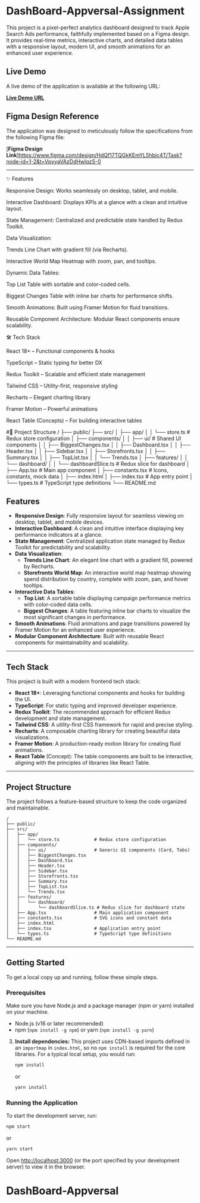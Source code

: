 # DashBoard-Appversal-Assignment

This project is a pixel-perfect analytics dashboard designed to track Apple Search Ads performance, faithfully implemented based on a Figma design. It provides real-time metrics, interactive charts, and detailed data tables with a responsive layout, modern UI, and smooth animations for an enhanced user experience.

## Live Demo

A live demo of the application is available at the following URL:

[**Live Demo URL**](https://dashboard-appversal.netlify.app/)

## Figma Design Reference

The application was designed to meticulously follow the specifications from the following Figma file:

[**Figma Design Link**]https://www.figma.com/design/HdQf17TQGkKEmYL5hbjc4T/Task?node-id=1-2&t=VpyyaVAzDdHwlqzS-0

---
✨ Features

Responsive Design: Works seamlessly on desktop, tablet, and mobile.

Interactive Dashboard: Displays KPIs at a glance with a clean and intuitive layout.

State Management: Centralized and predictable state handled by Redux Toolkit.

Data Visualization:

Trends Line Chart with gradient fill (via Recharts).

Interactive World Map Heatmap with zoom, pan, and tooltips.

Dynamic Data Tables:

Top List Table with sortable and color-coded cells.

Biggest Changes Table with inline bar charts for performance shifts.

Smooth Animations: Built using Framer Motion for fluid transitions.

Reusable Component Architecture: Modular React components ensure scalability.

🛠 Tech Stack

React 18+ – Functional components & hooks

TypeScript – Static typing for better DX

Redux Toolkit – Scalable and efficient state management

Tailwind CSS – Utility-first, responsive styling

Recharts – Elegant charting library

Framer Motion – Powerful animations

React Table (Concepts) – For building interactive tables

#📂 Project Structure
/
├── public/
├── src/
│   ├── app/
│   │   └── store.ts             # Redux store configuration
│   ├── components/
│   │   ├── ui/                  # Shared UI components 
│   │   ├── BiggestChanges.tsx
│   │   ├── Dashboard.tsx
│   │   ├── Header.tsx
│   │   ├── Sidebar.tsx
│   │   ├── Storefronts.tsx
│   │   ├── Summary.tsx
│   │   ├── TopList.tsx
│   │   └── Trends.tsx
│   ├── features/
│   │   └── dashboard/
│   │       └── dashboardSlice.ts # Redux slice for dashboard
│   ├── App.tsx                  # Main app component
│   ├── constants.tsx            # Icons, constants, mock data
│   ├── index.html
│   ├── index.tsx                # App entry point
│   └── types.ts                 # TypeScript type definitions
└── README.md



## Features

-   **Responsive Design**: Fully responsive layout for seamless viewing on desktop, tablet, and mobile devices.
-   **Interactive Dashboard**: A clean and intuitive interface displaying key performance indicators at a glance.
-   **State Management**: Centralized application state managed by Redux Toolkit for predictability and scalability.
-   **Data Visualization**:
    -   **Trends Line Chart**: An elegant line chart with a gradient fill, powered by Recharts.
    -   **Storefronts World Map**: An interactive world map heatmap showing spend distribution by country, complete with zoom, pan, and hover tooltips.
-   **Interactive Data Tables**:
    -   **Top List**: A sortable table displaying campaign performance metrics with color-coded data cells.
    -   **Biggest Changes**: A table featuring inline bar charts to visualize the most significant changes in performance.
-   **Smooth Animations**: Fluid animations and page transitions powered by Framer Motion for an enhanced user experience.
-   **Modular Component Architecture**: Built with reusable React components for maintainability and scalability.

---

## Tech Stack

This project is built with a modern frontend tech stack:

-   **React 18+**: Leveraging functional components and hooks for building the UI.
-   **TypeScript**: For static typing and improved developer experience.
-   **Redux Toolkit**: The recommended approach for efficient Redux development and state management.
-   **Tailwind CSS**: A utility-first CSS framework for rapid and precise styling.
-   **Recharts**: A composable charting library for creating beautiful data visualizations.
-   **Framer Motion**: A production-ready motion library for creating fluid animations.
-   **React Table** (Concept): The table components are built to be interactive, aligning with the principles of libraries like React Table.

---

## Project Structure

The project follows a feature-based structure to keep the code organized and maintainable.

```
/
├── public/
├── src/
│   ├── app/
│   │   └── store.ts             # Redux store configuration
│   ├── components/
│   │   ├── ui/                  # Generic UI components (Card, Tabs)
│   │   ├── BiggestChanges.tsx
│   │   ├── Dashboard.tsx
│   │   ├── Header.tsx
│   │   ├── Sidebar.tsx
│   │   ├── Storefronts.tsx
│   │   ├── Summary.tsx
│   │   ├── TopList.tsx
│   │   └── Trends.tsx
│   ├── features/
│   │   └── dashboard/
│   │       └── dashboardSlice.ts # Redux slice for dashboard state
│   ├── App.tsx                  # Main application component
│   ├── constants.tsx            # SVG icons and constant data
│   ├── index.html
│   ├── index.tsx                # Application entry point
│   └── types.ts                 # TypeScript type definitions
└── README.md
```

---

## Getting Started

To get a local copy up and running, follow these simple steps.

### Prerequisites

Make sure you have Node.js and a package manager (npm or yarn) installed on your machine.

-   Node.js (v16 or later recommended)
-   npm (`npm install -g npm`) or yarn (`npm install -g yarn`)

3.  **Install dependencies:**
    This project uses CDN-based imports defined in an `importmap` in `index.html`, so no `npm install` is required for the core libraries. For a typical local setup, you would run:
    ```sh
    npm install
    ```
    or
    ```sh
    yarn install
    ```

### Running the Application

To start the development server, run:

```sh
npm start
```

or

```sh
yarn start
```

Open [http://localhost:3000](http://localhost:3000) (or the port specified by your development server) to view it in the browser.
# DashBoard-Appversal
